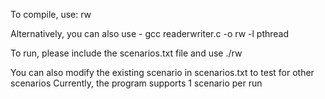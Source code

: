To compile, use:
rw

Alternatively, you can also use - 
gcc readerwriter.c -o rw -l pthread

To run, please include the scenarios.txt file and use
./rw

You can also modify the existing scenario in scenarios.txt to test for other scenarios
Currently, the program supports 1 scenario per run
